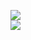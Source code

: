 [![](https://img.shields.io/badge/Made%20With-Github%20Spray-lightgrey.svg?style=for-the-badge&logo=github)](https://github.com/Annihil/github-spray#6337)  
[![](https://i.imgur.com/2DrTn0Z.gif)](https://github.com/Annihil/github-spray)